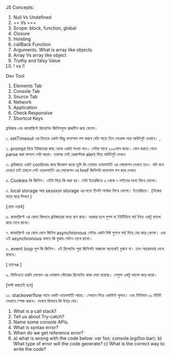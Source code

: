JS Concepts:

1. Null Vs Undefined
2. == Vs ===
3. Scope: block, function, global
4. Closure
5. Hoisting
6. callBack Function
7. Arguments. What is array like objects
8. Array Vs array like object
9. Truthy and falsy Value
10. ! vs !!

Dev Tool

1. Elements Tab
2. Console Tab
3. Source Tab
4. Network
5. Application
6. Check Responsive
7. Shortcut Keys

ব্রাউজার এবং জাভাস্ক্রিপ্ট রিলেটেড জিনিসগুলা প্রাকটিস করে ফেলো।

১. setTimeout এর ভিতরে একটা কিছু কনসোল লগ করবে যেটা সাড়ে তিন সেকেন্ড পরে আউটপুট দেখাবে। ,

২. prompt দিয়ে ইউজারের কাছ থেকে একটা সংখ্যা নাও। সেটার সাথে ২০০যোগ করো। যোগ করতে গেলে parse করা লাগলে সেটা করো। তারপর সেই রেজাল্টকে alert দিয়ে আউটপুট দেখাও

৩. ব্রাউজারে একটা confirm করে জিজ্ঞেস করো তুমি কি তোমার ওয়েবসাইট এর লোকেশন দেখতে চাও। যদি বলে দেখতে চাই তাহলে সেই ওয়েবসাইট এর লোকেশন এর href জিনিসটা কনসোল লগ করে দেখাও

৪. Cookies কি জিনিস। এইটা দিয়ে কি করা হয়। সেটা ইংরেজিতে ৫ থেকে ৭ লাইনের মধ্যে লিখে ফেলো।

৫. local storage আর session storage এর মধ্যে তিনটা পার্থক্য লিখে ফেলো। ইংরেজিতে। (নিজের মতো করে লিখবে )

[হোম ওয়ার্ক]

৬. জাভাস্ক্রিপ্ট এর কোড কিভাবে ব্রাউজারের মধ্যে রান করে। দরকার হলে গুগল বা ইউটিউবে সার্চ দিয়ে একটু ভালো করে দেখে রাখো।

৭. জাভাস্ক্রিপ্ট এর কোন কোন জিনিস asynchronous সেটার একটা লিষ্ট গুগলে সার্চ দিয়ে বের করে ফেলো। এবং এই asynchronous বলতে কি বুঝায় সেটাও দেখে রাখো।

৮. event loop লুপ কি জিনিস। এই রিলেটেড পুরা জিনিসটা আজকে অনেকেই বুঝবে না। তাও আরেকবার দেখে রাখবে।

[ চ্যালেঞ্জ ]

৯. ভিডিওতে চারটা লেভেল এর লোকাল স্টোরেজ রিলেটেড কাজ দেয়া হয়েছে। সেগুলা একটু ভালো করে করো।

[মাস্ট করতেই হবে]

১০. stackoverflow নামে একটা ওয়েবসাইট আছে। সেখানে গিয়ে একাউণ্ট খুলবে। এবং মিনিমাম ৩০ মিনিট সেখানে স্পেন্ড করবে। দেখবে কিভাবে কি উত্তর দেয়।

1. What is a call stack?
2. Tell us about Try-catch?
3. Name some console APIs.
4. What is syntax error?
5. When do we get reference error?
6. a) what is wrong with the code below:
   var foo;
   console.log(foo.bar);
   b) What type of error will the code generate?
   c) What is the correct way to write the code?

